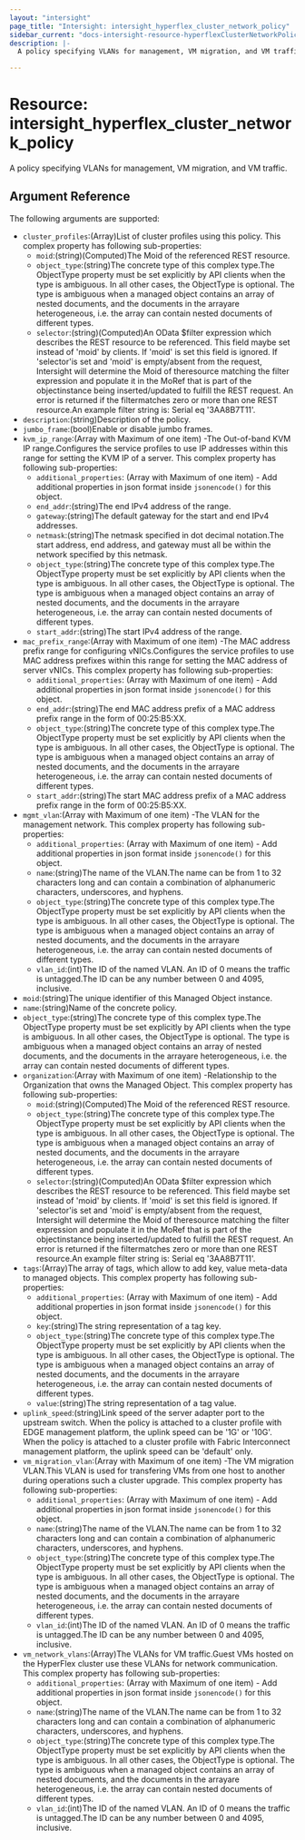 ```yaml
---
layout: "intersight"
page_title: "Intersight: intersight_hyperflex_cluster_network_policy"
sidebar_current: "docs-intersight-resource-hyperflexClusterNetworkPolicy"
description: |-
  A policy specifying VLANs for management, VM migration, and VM traffic.

---
```


# Resource: intersight_hyperflex_cluster_network_policy
A policy specifying VLANs for management, VM migration, and VM traffic.

## Argument Reference
The following arguments are supported:
* `cluster_profiles`:(Array)List of cluster profiles using this policy.
This complex property has following sub-properties:
  + `moid`:(string)(Computed)The Moid of the referenced REST resource.
  + `object_type`:(string)The concrete type of this complex type.The ObjectType property must be set explicitly by API clients when the type is ambiguous. In all other cases, the ObjectType is optional. The type is ambiguous when a managed object contains an array of nested documents, and the documents in the arrayare heterogeneous, i.e. the array can contain nested documents of different types.
  + `selector`:(string)(Computed)An OData $filter expression which describes the REST resource to be referenced. This field maybe set instead of 'moid' by clients. If 'moid' is set this field is ignored. If 'selector'is set and 'moid' is empty/absent from the request, Intersight will determine the Moid of theresource matching the filter expression and populate it in the MoRef that is part of the objectinstance being inserted/updated to fulfill the REST request. An error is returned if the filtermatches zero or more than one REST resource.An example filter string is: Serial eq '3AA8B7T11'.
* `description`:(string)Description of the policy.
* `jumbo_frame`:(bool)Enable or disable jumbo frames.
* `kvm_ip_range`:(Array with Maximum of one item) -The Out-of-band KVM IP range.Configures the service profiles to use IP addresses within this range for setting the KVM IP of a server.
This complex property has following sub-properties:
  + `additional_properties`:
(Array with Maximum of one item) - Add additional properties in json format inside `jsonencode()` for this object.
  + `end_addr`:(string)The end IPv4 address of the range.
  + `gateway`:(string)The default gateway for the start and end IPv4 addresses.
  + `netmask`:(string)The netmask specified in dot decimal notation.The start address, end address, and gateway must all be within the network specified by this netmask.
  + `object_type`:(string)The concrete type of this complex type.The ObjectType property must be set explicitly by API clients when the type is ambiguous. In all other cases, the ObjectType is optional. The type is ambiguous when a managed object contains an array of nested documents, and the documents in the arrayare heterogeneous, i.e. the array can contain nested documents of different types.
  + `start_addr`:(string)The start IPv4 address of the range.
* `mac_prefix_range`:(Array with Maximum of one item) -The MAC address prefix range for configuring vNICs.Configures the service profiles to use MAC address prefixes within this range for setting the MAC address of server vNICs.
This complex property has following sub-properties:
  + `additional_properties`:
(Array with Maximum of one item) - Add additional properties in json format inside `jsonencode()` for this object.
  + `end_addr`:(string)The end MAC address prefix of a MAC address prefix range in the form of 00:25:B5:XX.
  + `object_type`:(string)The concrete type of this complex type.The ObjectType property must be set explicitly by API clients when the type is ambiguous. In all other cases, the ObjectType is optional. The type is ambiguous when a managed object contains an array of nested documents, and the documents in the arrayare heterogeneous, i.e. the array can contain nested documents of different types.
  + `start_addr`:(string)The start MAC address prefix of a MAC address prefix range in the form of 00:25:B5:XX.
* `mgmt_vlan`:(Array with Maximum of one item) -The VLAN for the management network.
This complex property has following sub-properties:
  + `additional_properties`:
(Array with Maximum of one item) - Add additional properties in json format inside `jsonencode()` for this object.
  + `name`:(string)The name of the VLAN.The name can be from 1 to 32 characters long and can contain a combination of alphanumeric characters, underscores, and hyphens.
  + `object_type`:(string)The concrete type of this complex type.The ObjectType property must be set explicitly by API clients when the type is ambiguous. In all other cases, the ObjectType is optional. The type is ambiguous when a managed object contains an array of nested documents, and the documents in the arrayare heterogeneous, i.e. the array can contain nested documents of different types.
  + `vlan_id`:(int)The ID of the named VLAN. An ID of 0 means the traffic is untagged.The ID can be any number between 0 and 4095, inclusive.
* `moid`:(string)The unique identifier of this Managed Object instance.
* `name`:(string)Name of the concrete policy.
* `object_type`:(string)The concrete type of this complex type.The ObjectType property must be set explicitly by API clients when the type is ambiguous. In all other cases, the ObjectType is optional. The type is ambiguous when a managed object contains an array of nested documents, and the documents in the arrayare heterogeneous, i.e. the array can contain nested documents of different types.
* `organization`:(Array with Maximum of one item) -Relationship to the Organization that owns the Managed Object.
This complex property has following sub-properties:
  + `moid`:(string)(Computed)The Moid of the referenced REST resource.
  + `object_type`:(string)The concrete type of this complex type.The ObjectType property must be set explicitly by API clients when the type is ambiguous. In all other cases, the ObjectType is optional. The type is ambiguous when a managed object contains an array of nested documents, and the documents in the arrayare heterogeneous, i.e. the array can contain nested documents of different types.
  + `selector`:(string)(Computed)An OData $filter expression which describes the REST resource to be referenced. This field maybe set instead of 'moid' by clients. If 'moid' is set this field is ignored. If 'selector'is set and 'moid' is empty/absent from the request, Intersight will determine the Moid of theresource matching the filter expression and populate it in the MoRef that is part of the objectinstance being inserted/updated to fulfill the REST request. An error is returned if the filtermatches zero or more than one REST resource.An example filter string is: Serial eq '3AA8B7T11'.
* `tags`:(Array)The array of tags, which allow to add key, value meta-data to managed objects.
This complex property has following sub-properties:
  + `additional_properties`:
(Array with Maximum of one item) - Add additional properties in json format inside `jsonencode()` for this object.
  + `key`:(string)The string representation of a tag key.
  + `object_type`:(string)The concrete type of this complex type.The ObjectType property must be set explicitly by API clients when the type is ambiguous. In all other cases, the ObjectType is optional. The type is ambiguous when a managed object contains an array of nested documents, and the documents in the arrayare heterogeneous, i.e. the array can contain nested documents of different types.
  + `value`:(string)The string representation of a tag value.
* `uplink_speed`:(string)Link speed of the server adapter port to the upstream switch. When the policy is attached to a cluster profile with EDGE management platform, the uplink speed can be '1G' or '10G'. When the policy is attached to a cluster profile with Fabric Interconnect management platform, the uplink speed can be 'default' only.
* `vm_migration_vlan`:(Array with Maximum of one item) -The VM migration VLAN.This VLAN is used for transfering VMs from one host to another during operations such a cluster upgrade.
This complex property has following sub-properties:
  + `additional_properties`:
(Array with Maximum of one item) - Add additional properties in json format inside `jsonencode()` for this object.
  + `name`:(string)The name of the VLAN.The name can be from 1 to 32 characters long and can contain a combination of alphanumeric characters, underscores, and hyphens.
  + `object_type`:(string)The concrete type of this complex type.The ObjectType property must be set explicitly by API clients when the type is ambiguous. In all other cases, the ObjectType is optional. The type is ambiguous when a managed object contains an array of nested documents, and the documents in the arrayare heterogeneous, i.e. the array can contain nested documents of different types.
  + `vlan_id`:(int)The ID of the named VLAN. An ID of 0 means the traffic is untagged.The ID can be any number between 0 and 4095, inclusive.
* `vm_network_vlans`:(Array)The VLANs for VM traffic.Guest VMs hosted on the HyperFlex cluster use these VLANs for network communication.
This complex property has following sub-properties:
  + `additional_properties`:
(Array with Maximum of one item) - Add additional properties in json format inside `jsonencode()` for this object.
  + `name`:(string)The name of the VLAN.The name can be from 1 to 32 characters long and can contain a combination of alphanumeric characters, underscores, and hyphens.
  + `object_type`:(string)The concrete type of this complex type.The ObjectType property must be set explicitly by API clients when the type is ambiguous. In all other cases, the ObjectType is optional. The type is ambiguous when a managed object contains an array of nested documents, and the documents in the arrayare heterogeneous, i.e. the array can contain nested documents of different types.
  + `vlan_id`:(int)The ID of the named VLAN. An ID of 0 means the traffic is untagged.The ID can be any number between 0 and 4095, inclusive.
